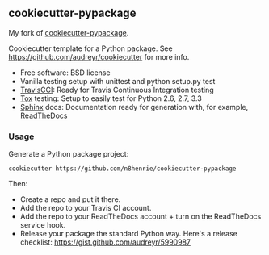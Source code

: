 ## cookiecutter-pypackage

My fork of [cookiecutter-pypackage](https://github.com/audreyr/cookiecutter-pypackage).

Cookiecutter template for a Python package. See <https://github.com/audreyr/cookiecutter> for more info.

-   Free software: BSD license
-   Vanilla testing setup with unittest and python setup.py test
-   [TravisCCI](http://travis-ci.org/): Ready for Travis Continuous
    Integration testing
-   [Tox](http://testrun.org/tox/) testing: Setup to easily test for
    Python 2.6, 2.7, 3.3
-   [Sphinx](http://sphinx-doc.org/) docs: Documentation ready for
    generation with, for example,
    [ReadTheDocs](https://readthedocs.org/)

### Usage

Generate a Python package project:

    cookiecutter https://github.com/n8henrie/cookiecutter-pypackage

Then:

-   Create a repo and put it there.
-   Add the repo to your Travis CI account.
-   Add the repo to your ReadTheDocs account + turn on the ReadTheDocs
    service hook.
-   Release your package the standard Python way. Here's a release
    checklist: <https://gist.github.com/audreyr/5990987>

